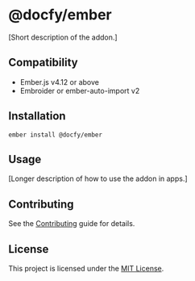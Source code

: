 # @docfy/ember

[Short description of the addon.]

## Compatibility

- Ember.js v4.12 or above
- Embroider or ember-auto-import v2

## Installation

```
ember install @docfy/ember
```

## Usage

[Longer description of how to use the addon in apps.]

## Contributing

See the [Contributing](CONTRIBUTING.md) guide for details.

## License

This project is licensed under the [MIT License](LICENSE.md).
